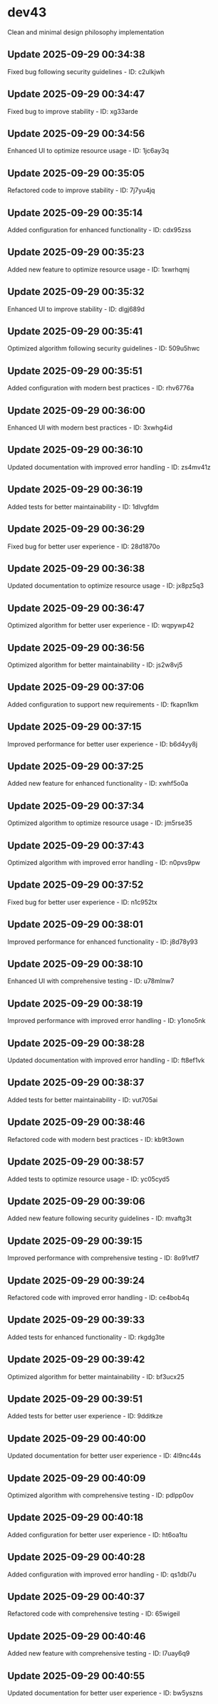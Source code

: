 # dev43
Clean and minimal design philosophy implementation

## Update 2025-09-29 00:34:38
Fixed bug following security guidelines - ID: c2ulkjwh


## Update 2025-09-29 00:34:47
Fixed bug to improve stability - ID: xg33arde


## Update 2025-09-29 00:34:56
Enhanced UI to optimize resource usage - ID: 1jc6ay3q


## Update 2025-09-29 00:35:05
Refactored code to improve stability - ID: 7j7yu4jq


## Update 2025-09-29 00:35:14
Added configuration for enhanced functionality - ID: cdx95zss


## Update 2025-09-29 00:35:23
Added new feature to optimize resource usage - ID: 1xwrhqmj


## Update 2025-09-29 00:35:32
Enhanced UI to improve stability - ID: dlgj689d


## Update 2025-09-29 00:35:41
Optimized algorithm following security guidelines - ID: 509u5hwc


## Update 2025-09-29 00:35:51
Added configuration with modern best practices - ID: rhv6776a


## Update 2025-09-29 00:36:00
Enhanced UI with modern best practices - ID: 3xwhg4id


## Update 2025-09-29 00:36:10
Updated documentation with improved error handling - ID: zs4mv41z


## Update 2025-09-29 00:36:19
Added tests for better maintainability - ID: 1dlvgfdm


## Update 2025-09-29 00:36:29
Fixed bug for better user experience - ID: 28d1870o


## Update 2025-09-29 00:36:38
Updated documentation to optimize resource usage - ID: jx8pz5q3


## Update 2025-09-29 00:36:47
Optimized algorithm for better user experience - ID: wqpywp42


## Update 2025-09-29 00:36:56
Optimized algorithm for better maintainability - ID: js2w8vj5


## Update 2025-09-29 00:37:06
Added configuration to support new requirements - ID: fkapn1km


## Update 2025-09-29 00:37:15
Improved performance for better user experience - ID: b6d4yy8j


## Update 2025-09-29 00:37:25
Added new feature for enhanced functionality - ID: xwhf5o0a


## Update 2025-09-29 00:37:34
Optimized algorithm to optimize resource usage - ID: jm5rse35


## Update 2025-09-29 00:37:43
Optimized algorithm with improved error handling - ID: n0pvs9pw


## Update 2025-09-29 00:37:52
Fixed bug for better user experience - ID: n1c952tx


## Update 2025-09-29 00:38:01
Improved performance for enhanced functionality - ID: j8d78y93


## Update 2025-09-29 00:38:10
Enhanced UI with comprehensive testing - ID: u78mlnw7


## Update 2025-09-29 00:38:19
Improved performance with improved error handling - ID: y1ono5nk


## Update 2025-09-29 00:38:28
Updated documentation with improved error handling - ID: ft8ef1vk


## Update 2025-09-29 00:38:37
Added tests for better maintainability - ID: vut705ai


## Update 2025-09-29 00:38:46
Refactored code with modern best practices - ID: kb9t3own


## Update 2025-09-29 00:38:57
Added tests to optimize resource usage - ID: yc05cyd5


## Update 2025-09-29 00:39:06
Added new feature following security guidelines - ID: mvaftg3t


## Update 2025-09-29 00:39:15
Improved performance with comprehensive testing - ID: 8o91vtf7


## Update 2025-09-29 00:39:24
Refactored code with improved error handling - ID: ce4bob4q


## Update 2025-09-29 00:39:33
Added tests for enhanced functionality - ID: rkgdg3te


## Update 2025-09-29 00:39:42
Optimized algorithm for better maintainability - ID: bf3ucx25


## Update 2025-09-29 00:39:51
Added tests for better user experience - ID: 9dditkze


## Update 2025-09-29 00:40:00
Updated documentation for better user experience - ID: 4l9nc44s


## Update 2025-09-29 00:40:09
Optimized algorithm with comprehensive testing - ID: pdlpp0ov


## Update 2025-09-29 00:40:18
Added configuration for better user experience - ID: ht6oa1tu


## Update 2025-09-29 00:40:28
Added configuration with improved error handling - ID: qs1dbl7u


## Update 2025-09-29 00:40:37
Refactored code with comprehensive testing - ID: 65wigeil


## Update 2025-09-29 00:40:46
Added new feature with comprehensive testing - ID: l7uay6q9


## Update 2025-09-29 00:40:55
Updated documentation for better user experience - ID: bw5yszns

